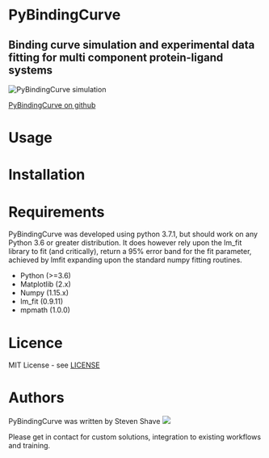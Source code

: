 # PyBindingCurve
Binding curve simulation and experimental data fitting for multi component protein-ligand systems
--

![PyBindingCurve simulation](https://raw.githubusercontent.com/stevenshave/pybindingcurve/master/pybindingcurve_logo.png "Breaking a dimer")

[PyBindingCurve on github](https://github.com/stevenshave/pybindingcurve)

# Usage

# Installation


# Requirements
PyBindingCurve was developed using python 3.7.1, but should work on any Python 3.6 or greater distribution.  It does however rely upon the lm_fit library to fit (and critically), return a 95% error band for the fit parameter, achieved by lmfit expanding upon the standard numpy fitting routines.
* Python (>=3.6)
* Matplotlib (2.x)
* Numpy (1.15.x)
* lm_fit (0.9.11)
* mpmath (1.0.0)

# Licence
MIT License - see 
[LICENSE](LICENSE)


# Authors
PyBindingCurve was written by Steven Shave 
![](https://raw.githubusercontent.com/stevenshave/pybindingcurve/master/email-address-image.gif)


Please get in contact for custom solutions, integration to existing workflows and training.


